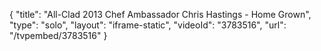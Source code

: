 {
    "title": "All-Clad 2013 Chef Ambassador Chris Hastings - Home Grown",
    "type": "solo",
    "layout": "iframe-static",
    "videoId": "3783516",
    "url": "\/tvpembed\/3783516"
}